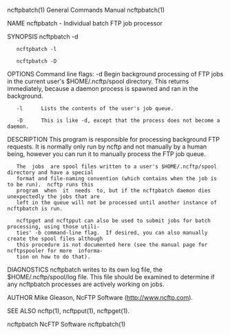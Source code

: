 ncftpbatch(1)                          General Commands Manual                          ncftpbatch(1)

NAME
       ncftpbatch - Individual batch FTP job processor

SYNOPSIS
       ncftpbatch -d

       ncftpbatch -l

       ncftpbatch -D

OPTIONS
   Command line flags:
       -d      Begin  background  processing  of  FTP  jobs  in the current user's $HOME/.ncftp/spool
               directory.  This returns immediately, because a daemon process is spawned and  ran  in
               the background.

       -l      Lists the contents of the user's job queue.

       -D      This is like -d, except that the process does not become a daemon.

DESCRIPTION
       This  program  is responsible for processing background FTP requests.  It is normally only run
       by ncftp and not manually by a human being, however you can run it to manually process the FTP
       job queue.

       The  jobs  are spool files written to a user's $HOME/.ncftp/spool directory and have a special
       format and file-naming convention (which contains when the job is to be run).  ncftp runs this
       program  when  it  needs  to, but if the ncftpbatch daemon dies unexpectedly the jobs that are
       left in the queue will not be processed until another instance of ncftpbatch is run.

       ncftpget and ncftpput can also be used to submit jobs for batch processing, using those utili‐
       ties' -b command-line flag.  If desired, you can also manually create the spool files although
       this procedure is not documented here (see the manual page for ncftpspooler for more  informa‐
       tion on how to do that).

DIAGNOSTICS
       ncftpbatch  writes  to its own log file, the $HOME/.ncftp/spool/log file.  This file should be
       examined to determine if any ncftpbatch processes are actively working on jobs.

AUTHOR
       Mike Gleason, NcFTP Software (http://www.ncftp.com).

SEE ALSO
       ncftp(1), ncftpput(1), ncftpget(1).

ncftpbatch                                  NcFTP Software                              ncftpbatch(1)
